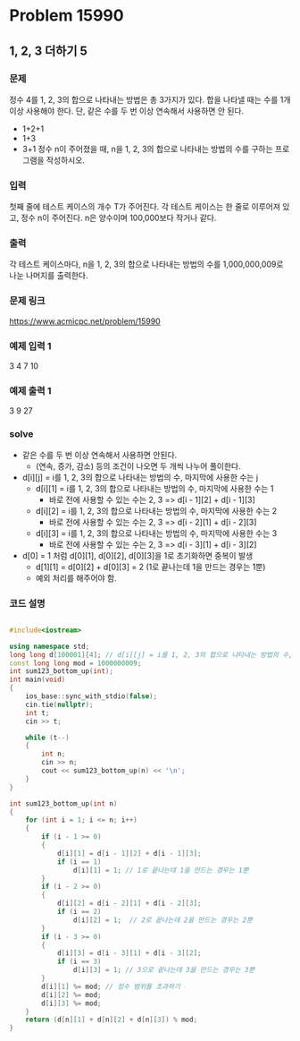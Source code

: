 # Problem 15990

## 1, 2, 3 더하기 5

### 문제
정수 4를 1, 2, 3의 합으로 나타내는 방법은 총 3가지가 있다. 합을 나타낼 때는 수를 1개 이상 사용해야 한다. 단, 같은 수를 두 번 이상 연속해서 사용하면 안 된다.

- 1+2+1
- 1+3
- 3+1
정수 n이 주어졌을 때, n을 1, 2, 3의 합으로 나타내는 방법의 수를 구하는 프로그램을 작성하시오.

### 입력
첫째 줄에 테스트 케이스의 개수 T가 주어진다. 각 테스트 케이스는 한 줄로 이루어져 있고, 정수 n이 주어진다. n은 양수이며 100,000보다 작거나 같다.

### 출력
각 테스트 케이스마다, n을 1, 2, 3의 합으로 나타내는 방법의 수를 1,000,000,009로 나눈 나머지를 출력한다.

### 문제 링크
<https://www.acmicpc.net/problem/15990>

### 예제 입력 1
3
4
7
10

### 예제 출력 1
3
9
27

### solve
- 같은 수를 두 번 이상 연속해서 사용하면 안된다.
	- (연속, 증가, 감소) 등의 조건이 나오면 두 개씩 나누어 풀이한다.
- d[i][j] = i를 1, 2, 3의 합으로 나타내는 방법의 수, 마지막에 사용한 수는 j
	- d[i][1] = i를 1, 2, 3의 합으로 나타내는 방법의 수, 마지막에 사용한 수는 1
		- 바로 전에 사용할 수 있는 수는 2, 3 => d[i - 1][2] + d[i - 1][3]
	- d[i][2] = i를 1, 2, 3의 합으로 나타내는 방법의 수, 마지막에 사용한 수는 2
		- 바로 전에 사용할 수 있는 수는 2, 3 => d[i - 2][1] + d[i - 2][3]
	- d[i][3] = i를 1, 2, 3의 합으로 나타내는 방법의 수, 마지막에 사용한 수는 3
		- 바로 전에 사용할 수 있는 수는 2, 3 => d[i - 3][1] + d[i - 3][2]
- d[0] = 1 처럼 d[0][1], d[0][2], d[0][3]을 1로 초기화하면 중복이 발생
	- d[1][1] = d[0][2] + d[0][3] = 2 (1로 끝나는데 1을 만드는 경우는 1뿐)
	- 예외 처리를 해주어야 함.

### 코드 설명
```C++

#include<iostream>

using namespace std;
long long d[100001][4]; // d[i][j] = i를 1, 2, 3의 합으로 나타내는 방법의 수, 마지막에 사용한 수는 j
const long long mod = 1000000009;
int sum123_bottom_up(int);
int main(void)
{
	ios_base::sync_with_stdio(false);
	cin.tie(nullptr);
	int t;
	cin >> t;

	while (t--)
	{
		int n;
		cin >> n;
		cout << sum123_bottom_up(n) << '\n';
	}
}

int sum123_bottom_up(int n)
{
	for (int i = 1; i <= n; i++)
	{
		if (i - 1 >= 0)
		{
			d[i][1] = d[i - 1][2] + d[i - 1][3];
			if (i == 1)
				d[i][1] = 1; // 1로 끝나는데 1을 만드는 경우는 1뿐
		}
		if (i - 2 >= 0)
		{
			d[i][2] = d[i - 2][1] + d[i - 2][3];
			if (i == 2)
				d[i][2] = 1;  // 2로 끝나는데 2을 만드는 경우는 2뿐
		}
		if (i - 3 >= 0)
		{
			d[i][3] = d[i - 3][1] + d[i - 3][2];
			if (i == 3)
				d[i][3] = 1; // 3으로 끝나는데 3을 만드는 경우는 3뿐
		}
		d[i][1] %= mod; // 정수 범위를 초과하기
		d[i][2] %= mod;
		d[i][3] %= mod;
	}
	return (d[n][1] + d[n][2] + d[n][3]) % mod;
}

```
